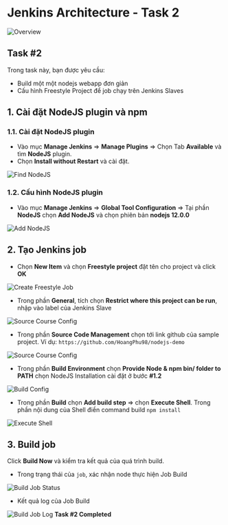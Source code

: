 # Jenkins Architecture - Task 2

![Overview](./images/banner_2.png)

## Task #2

Trong task này, bạn được yêu cầu:

- Build một một nodejs webapp đơn giản
- Cấu hình Freestyle Project để job chạy trên Jenkins Slaves

## 1. Cài đặt NodeJS plugin và npm

### 1.1.  Cài đặt NodeJS plugin  

- Vào mục **Manage Jenkins** => **Manage Plugins** => Chọn Tab **Available** và tìm **NodeJS** plugin.  
- Chọn **Install without Restart** và cài đặt.  

![Find NodeJS](./images/find_node_js_plugin.png)
  
### 1.2.  Cấu hình NodeJS plugin

- Vào mục **Manage Jenkins** => **Global Tool Configuration** => Tại phần **NodeJS** chọn **Add NodeJS** và chọn phiên bản **nodejs 12.0.0**  

![Add NodeJS](./images/config_nodejs_plugin.png)

## 2. Tạo Jenkins job  

- Chọn **New Item** và chọn **Freestyle project** đặt tên cho project và click **OK**  

![Create Freestyle Job](./images/new_simple_app.png)  

- Trong phần **General**, tích chọn **Restrict where this project can be run**, nhập vào label của Jenkins Slave

![Source Course Config](./images/specific_linux_slave_node.png)  

- Trong phần **Source Code Management** chọn tới link github của sample project. Ví dụ: `https://github.com/HoangPhu98/nodejs-demo`

![Source Course Config](./images/config_public_git.png)  

- Trong phần **Build Environment** chọn **Provide Node & npm bin/ folder to PATH** chọn NodeJS Installation cài đặt ở bước **#1.2**  

![Build Config](./images/select_build_env.png)

- Trong phần **Build** chọn **Add build step** => chọn **Execute Shell**.  Trong phần nội dung của Shell điền command build `npm install`  

![Execute Shell](./images/set_up_build_command.png)  

## 3. Build job  

Click **Build  Now** và kiểm tra kết quả của quá trình build.

- Trong trạng thái của `job`, xác nhận node thực hiện Job Build

![Build Job Status](./images/simple_app_output.png)

- Kết quả log của Job Build

![Build Job Log](./images/simple_app_output_2.png)
**Task #2 Completed**
